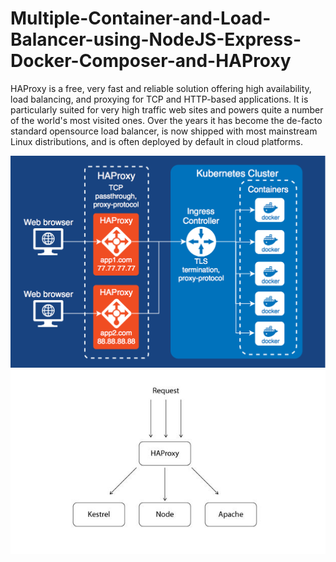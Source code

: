 # Multiple-Container-and-Load-Balancer-using-NodeJS-Express-Docker-Composer-and-HAProxy

HAProxy is a free, very fast and reliable solution offering high availability, load balancing, and proxying for TCP and HTTP-based applications. It is particularly suited for very high traffic web sites and powers quite a number of the world's most visited ones. Over the years it has become the de-facto standard opensource load balancer, is now shipped with most mainstream Linux distributions, and is often deployed by default in cloud platforms. 


<img src="https://raw.githubusercontent.com/soumyadip007/Multiple-Container-and-Load-Balancer-using-NodeJS-Express-Docker-Composer-and-HAProxy/master/flow2.png" >

<img src="https://raw.githubusercontent.com/soumyadip007/Multiple-Container-and-Load-Balancer-using-NodeJS-Express-Docker-Composer-and-HAProxy/master/flow3.jpg" >

